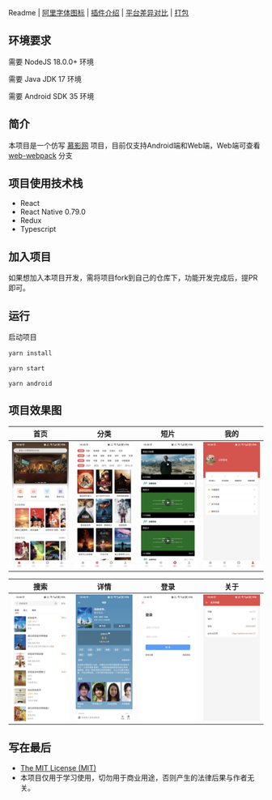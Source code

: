 Readme | [阿里字体图标](docs/iconfont.md) | [插件介绍](docs/plugin.md) | [平台差异对比](docs/difference.md) | [打包](docs/release.md) 

## 环境要求

需要 NodeJS 18.0.0+ 环境

需要 Java JDK 17    环境

需要 Android SDK 35 环境

## 简介

本项目是一个仿写 [慕影网](https://github.com/NameLi/muying-h5) 项目，目前仅支持Android端和Web端，Web端可查看 [web-webpack](https://github.com/xlz122/react-native-movie/tree/web-webpack) 分支

## 项目使用技术栈

* React
* React Native 0.79.0
* Redux
* Typescript

## 加入项目

如果想加入本项目开发，需将项目fork到自己的仓库下，功能开发完成后，提PR即可。

## 运行

启动项目

```
yarn install
```

```
yarn start
```

```
yarn android
```

## 项目效果图

|首页|分类|短片|我的|
|---|---|---|---|
|![](./preview/home.jpg)|![](./preview/movies.jpg)|![](./preview/videos.jpg)|![](./preview/mine.jpg)|

|搜索|详情|登录|关于|
|---|---|---|---|
|![](./preview/search.jpg)|![](./preview/detail.jpg)|![](./preview/login.jpg)|![](./preview/author.jpg)|

## 写在最后

* [The MIT License (MIT)](https://github.com/xlz122/movie/blob/master/LICENSE)
* 本项目仅用于学习使用，切勿用于商业用途，否则产生的法律后果与作者无关。
